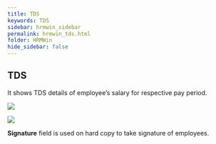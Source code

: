 ```yaml
---
title: TDS
keywords: TDS
sidebar: hrmwin_sidebar
permalink: hrmwin_tds.html
folder: HRMWin   
hide_sidebar: false
---
```


## TDS

It shows TDS details of employee’s salary for respective pay period.

![](http://docs.risersoft.com/hrmnirvana/ImagesExt/image8_92.png)

![](http://docs.risersoft.com/hrmnirvana/ImagesExt/image8_93.jpg)

**Signature** field is used on hard copy to take signature of employees.
